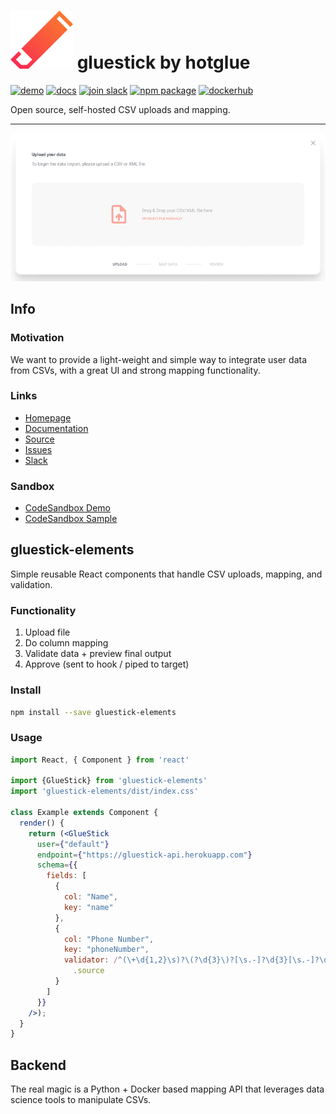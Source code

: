 # ![gluestick logo](./assets/gs-icon.svg) gluestick by hotglue
<p>
  <a href="https://1c1dl.csb.app"><img src="https://img.shields.io/badge/demo-View%20demo-red" alt="demo"></a>
  <a href="https://docs.gluestick.xyz"><img src="https://img.shields.io/badge/docs-Read%20docs-blueviolet" alt="docs"></a>
  <a href="https://bit.ly/2KBGGq1"><img src="https://img.shields.io/badge/slack-Join%20Slack-blue" alt="join slack"></a>
  <a href="https://www.npmjs.com/package/gluestick-elements"><img src="https://img.shields.io/npm/v/gluestick-elements.svg" alt="npm package"></a>
  <a href="https://hub.docker.com/r/hotglue/gluestick-api"><img src="https://img.shields.io/badge/dockerhub-Image-9cf" alt="dockerhub"/></a>
</p>

Open source, self-hosted CSV uploads and mapping.

---

[![demo](./assets/FileAcceptor.png)](https://1c1dl.csb.app)

## Info

### Motivation
We want to provide a light-weight and simple way to integrate user data from CSVs, with a great UI and strong mapping functionality. 

### Links
- [Homepage](https://gluestick.xyz)
- [Documentation](https://docs.gluestick.xyz)
- [Source](https://github.com/hotgluexyz/gluestick)
- [Issues](https://github.com/hotgluexyz/gluestick/issues)
- [Slack](https://bit.ly/2KBGGq1)

### Sandbox
- [CodeSandbox Demo](https://1c1dl.csb.app)
- [CodeSandbox Sample](https://codesandbox.io/s/gluestick-demo-1c1dl)

## gluestick-elements

Simple reusable React components that handle CSV uploads, mapping, and validation.

### Functionality
1. Upload file
2. Do column mapping
3. Validate data + preview final output
4. Approve (sent to hook / piped to target)

### Install

```bash
npm install --save gluestick-elements
```

### Usage

```jsx
import React, { Component } from 'react'

import {GlueStick} from 'gluestick-elements'
import 'gluestick-elements/dist/index.css'

class Example extends Component {
  render() {
    return (<GlueStick
      user={"default"}
      endpoint={"https://gluestick-api.herokuapp.com"}
      schema={{
        fields: [
          {
            col: "Name",
            key: "name"
          },
          {
            col: "Phone Number",
            key: "phoneNumber",
            validator: /^(\+\d{1,2}\s)?\(?\d{3}\)?[\s.-]?\d{3}[\s.-]?\d{4}$/
              .source
          }
        ]
      }}
    />);
  }
}
```

## Backend

The real magic is a Python + Docker based mapping API that leverages data science tools to manipulate CSVs. 

